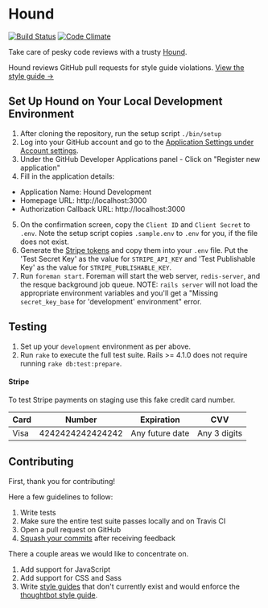 Hound
=====

[![Build Status](https://travis-ci.org/thoughtbot/hound.svg?branch=master)](http://travis-ci.org/thoughtbot/hound?branch=master)
[![Code Climate](https://codeclimate.com/github/thoughtbot/hound.png)](https://codeclimate.com/github/thoughtbot/hound)

Take care of pesky code reviews with a trusty [Hound](http://houndci.com).

Hound reviews GitHub pull requests for style guide violations. [View the style
guide &rarr;](https://github.com/thoughtbot/guides/tree/master/style)

Set Up Hound on Your Local Development Environment
--------------------------------------------------

1. After cloning the repository, run the setup script `./bin/setup`
2. Log into your GitHub account and go to the
   [Application Settings under Account settings](https://github.com/settings/applications).
3. Under the GitHub Developer Applications panel - Click on "Register new
   application"
4. Fill in the application details:
  * Application Name: Hound Development
  * Homepage URL: http://localhost:3000
  * Authorization Callback URL: http://localhost:3000
5. On the confirmation screen, copy the `Client ID` and `Client Secret` to
   `.env`. Note the setup script copies `.sample.env` to `.env` for you, if the
   file does not exist.
6. Generate the [Stripe tokens] and copy them into your `.env` file. Put the
   'Test Secret Key' as the value for `STRIPE_API_KEY` and 'Test Publishable
   Key' as the value for `STRIPE_PUBLISHABLE_KEY`.
7. Run `foreman start`. Foreman will start the web server, `redis-server`, and
   the resque background job queue. NOTE: `rails server` will not load the
   appropriate environment variables and you'll get a "Missing `secret_key_base`
   for 'development' environment" error.

[Stripe tokens]: https://manage.stripe.com/account/apikeys

Testing
-----------

1. Set up your `development` environment as per above.
2. Run `rake` to execute the full test suite. Rails >= 4.1.0 does not require
   running `rake db:test:prepare`.

#### Stripe

To test Stripe payments on staging use this fake credit card number.

<table>
  <thead>
    <tr>
      <th>Card</th>
      <th>Number</th>
      <th>Expiration</th>
      <th>CVV</th>
    </tr>
  </thead>
  <tbody>
    <tr>
      <td>Visa</td>
      <td>4242424242424242</td>
      <td>Any future date</td>
      <td>Any 3 digits</td>
    </tr>
  </tbody>
</table>

Contributing
------------

First, thank you for contributing!

Here a few guidelines to follow:

1. Write tests
2. Make sure the entire test suite passes locally and on Travis CI
3. Open a pull request on GitHub
4. [Squash your commits](https://github.com/thoughtbot/guides/tree/master/protocol/git#write-a-feature) after receiving feedback

There a couple areas we would like to concentrate on.

1. Add support for JavaScript
2. Add support for CSS and Sass
3. Write [style guides](app/models/style_guide) that don't currently exist and
   would enforce the
   [thoughtbot style guide](https://github.com/thoughtbot/guides).
